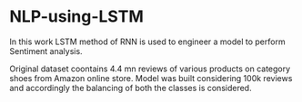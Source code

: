 # NLP-using-LSTM

In this work LSTM method of RNN is used to engineer a model to perform Sentiment analysis.

Original dataset coontains 4.4 mn reviews of various products on category shoes from Amazon online store.
Model was built considering 100k reviews and accordingly the balancing of both the classes is considered. 
